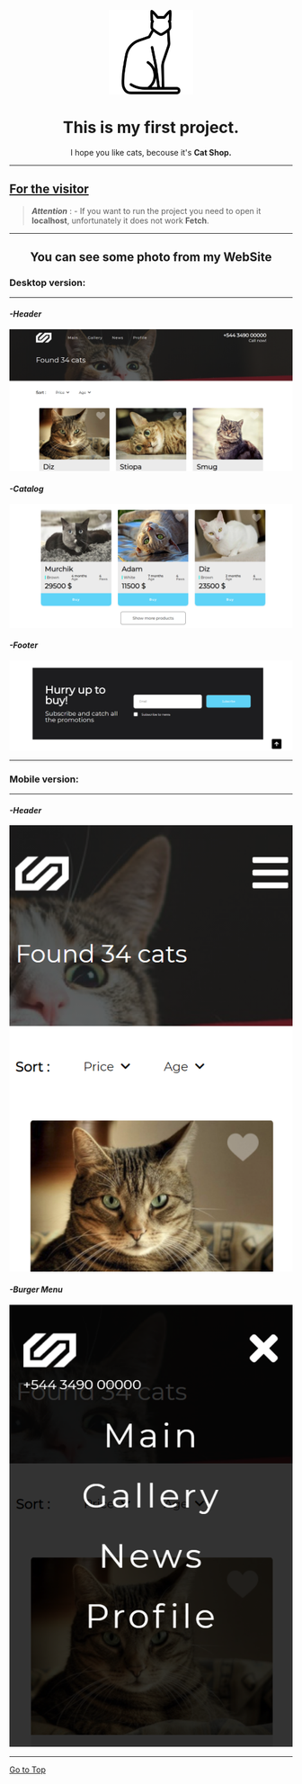    <a id="to-top"></a>
<div align="center"> 
   
   <img src="./README/cat-icon.png" alt="Logo" width="150px"/>
   
   <h1 align="center">This is my first project.</h1>
   <p>I hope you like cats, becouse it's <strong>Cat Shop.</strong></p>
</div>

---
   <h2 style="text-decoration: underline">For the visitor</h2>

   >___Attention___ :
   <span>- If you want to run the project you need to open it <strong>localhost</strong>, unfortunately it does not work <strong>Fetch</strong>.</span>

---

   <h2 align="center">You can see some photo from my WebSite</h2>


   <h3>Desktop version:</h3>

   ---

   <h4><em>-Header</em></h4>

   <p align="center">
   <img src="./README/header-readme.png" alt="Header" >
   </p>

   <h4><em>-Catalog</em></h4>

   <p align="center">
   <img src="./README/catalog-readme.png" alt="Catalog" >
   </p>

   <h4><em>-Footer</em></h4>
   
   <p align="center">
   <img src="./README/footer-readme.png" alt="Footer" >
   </p>

   ---

   <h3>Mobile version:</h3>

   ---

   <h4><em>-Header</em></h4>

   <p align="center">
   <img src="./README/header-for-phone-readme.png" alt="Phone Style" >
   </p>

   <h4><em>-Burger Menu</em></h4>

   <p align="center">
   <img src="./README/burger-menu-is-open.png" alt="Header" >
   </p>

---

[Go to Top](#to-top)
